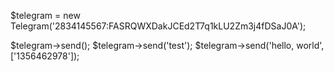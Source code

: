 
$telegram = new Telegram('2834145567:FASRQWXDakJCEd2T7q1kLU2Zm3j4fDSaJ0A');

$telegram->send();
$telegram->send('test');
$telegram->send('hello, world', ['1356462978']);
